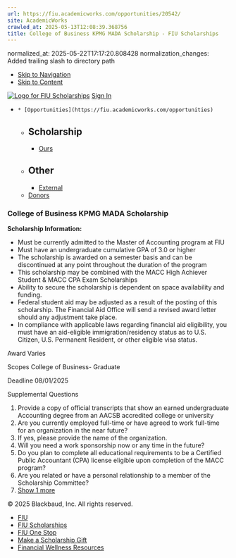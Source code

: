 ```yaml
---
url: https://fiu.academicworks.com/opportunities/20542/
site: AcademicWorks
crawled_at: 2025-05-13T12:08:39.368756
title: College of Business KPMG MADA Scholarship - FIU Scholarships
---
```

normalized_at: 2025-05-22T17:17:20.808428
normalization_changes: Added trailing slash to directory path

  * [Skip to Navigation](https://fiu.academicworks.com/opportunities/20542#navigation)
  * [Skip to Content](https://fiu.academicworks.com/opportunities/20542#main)

[![Logo for FIU Scholarships](https://s3.amazonaws.com/static.academicworks.com/clients/fiu/assets/images/logo.png)](http://fiu.academicworks.com) [Sign In](https://fiu.academicworks.com/users/sign_in)
  *     * [Opportunities](https://fiu.academicworks.com/opportunities)
      * ## Scholarship
        * [Ours](https://fiu.academicworks.com/opportunities)
      * ## Other
        * [External](https://fiu.academicworks.com/opportunities/external)
    * [Donors](https://fiu.academicworks.com/donors)


### College of Business KPMG MADA Scholarship
**Scholarship Information:**
  * Must be currently admitted to the Master of Accounting program at FIU
  * Must have an undergraduate cumulative GPA of 3.0 or higher
  * The scholarship is awarded on a semester basis and can be discontinued at any point throughout the duration of the program
  * This scholarship may be combined with the MACC High Achiever Student & MACC CPA Exam Scholarships
  * Ability to secure the scholarship is dependent on space availability and funding.
  * Federal student aid may be adjusted as a result of the posting of this scholarship. The Financial Aid Office will send a revised award letter should any adjustment take place.
  * In compliance with applicable laws regarding financial aid eligibility, you must have an aid-eligible immigration/residency status as to U.S. Citizen, U.S. Permanent Resident, or other eligible visa status.



Award
    Varies 

Scopes
    College of Business- Graduate 

Deadline
    08/01/2025 

Supplemental Questions
    
  1. Provide a copy of official transcripts that show an earned undergraduate Accounting degree from an AACSB accredited college or university
  2. Are you currently employed full-time or have agreed to work full-time for an organization in the near future?
  3. If yes, please provide the name of the organization.
  4. Will you need a work sponsorship now or any time in the future?
  5. Do you plan to complete all educational requirements to be a Certified Public Accountant (CPA) license eligible upon completion of the MACC program?
  6. Are you related or have a personal relationship to a member of the Scholarship Committee?
  7. [Show 1 more](https://fiu.academicworks.com/opportunities/20542)


© 2025 Blackbaud, Inc. All rights reserved. 
  * [FIU ](http://fiu.edu/)
  * [FIU Scholarships](http://scholarships.fiu.edu)
  * [FIU One Stop](http://onestop.fiu.edu)
  * [Make a Scholarship Gift](https://give.fiu.edu/give-now/)
  * [Financial Wellness Resources](https://go.fiu.edu/iGrad)


